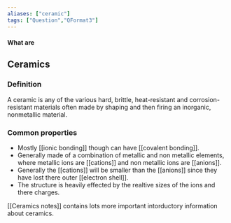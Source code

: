 ```yaml
---
aliases: ["ceramic"]
tags: ["Question","QFormat3"]
---
```


#### What are
## Ceramics
### Definition
A ceramic is any of the various hard, brittle, heat-resistant and corrosion-resistant materials often made by shaping and then firing an inorganic, nonmetallic material.

### Common properties
- Mostly [[ionic bonding]] though can have [[covalent bonding]].
- Generally made of a combination of metallic and non metallic elements, where metallic ions are [[cations]] and non metallic ions are [[anions]].
- Generally the [[cations]] will be smaller than the [[anions]] since they have lost there outer [[electron shell]].
- The structure is heavily effected by the realtive sizes of the ions and there charges.

[[Ceramics notes]] contains lots more important intorductory information about ceramics.